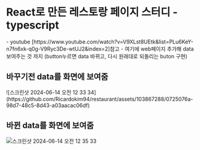 <h1>React로 만든 레스토랑 페이지 스터디 - typescript </h1>
- youtube [https://www.youtube.com/watch?v=V9XLst8UEtk&list=PLu6KeY-n7fn6xk-q0g-V9Ryc3De-wtUJ2&index=2]참고
- 여기에 web페이지 추가해 data 보여주는 것 까지 (button누르면 data 바뀌고, 다시 원래대로 되돌리는 buton 구현)

<h2>바꾸기전 data를 화면에 보여줌</h2>
![스크린샷 2024-06-14 오전 12 33 34](https://github.com/Ricardokim94/restaurant/assets/103867288/0725076a-98d7-48c5-8d43-a03aacac06df)


<h2>바뀐 data를 화면에 보여줌</h2>

![스크린샷 2024-06-14 오전 12 35 33](https://github.com/Ricardokim94/restaurant/assets/103867288/9d8e809a-ce68-4e8a-a771-35d182e27f45)


